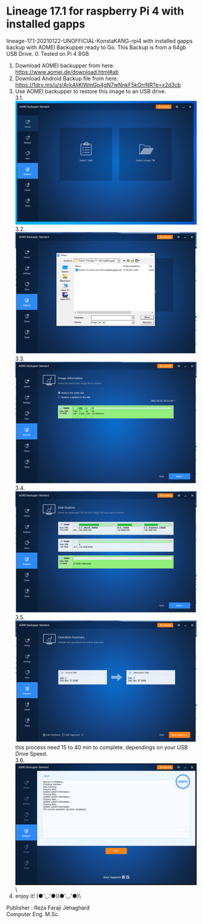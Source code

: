 # Lineage 17.1 for raspberry Pi 4 with installed gapps
lineage-17.1-20210122-UNOFFICIAL-KonstaKANG-rpi4 with installed gapps backup with AOMEI Backupper ready to Go. This Backup is from a 64gb USB Drive.
0. Tested on Pi 4 8GB
1. Download AOMEI backupper from here: https://www.aomei.de/download.html#ab
2. Download Android Backup file from here: https://1drv.ms/u/s!ArkAIjKlWmGp4gN7wNnkF5kOrrNR?e=x2d3cb
3. Use AOMEI backupper to restore this image to an USB drive.\
3.1.\
![alt text](https://github.com/r3zafa/lineage-17.1-rpi4_gapps_64gb/blob/main/1.PNG)\
3.2.\
![alt text](https://github.com/r3zafa/lineage-17.1-rpi4_gapps_64gb/blob/main/2.PNG)\
3.3.\
![alt text](https://github.com/r3zafa/lineage-17.1-rpi4_gapps_64gb/blob/main/3.PNG)\
3.4.\
![alt text](https://github.com/r3zafa/lineage-17.1-rpi4_gapps_64gb/blob/main/4.PNG)\
3.5.\
![alt text](https://github.com/r3zafa/lineage-17.1-rpi4_gapps_64gb/blob/main/5.PNG)\
this process need 15 to 40 min to complete. dependings on your USB Drive Speed.\
3.6.\
![alt text](https://github.com/r3zafa/lineage-17.1-rpi4_gapps_64gb/blob/main/6.PNG)\
4. enjoy it! (●'◡'●)(●'◡'●)\

Publisher : Reza Faraji Jenaghard\
Computer Eng. M.Sc.
